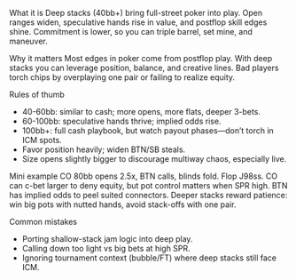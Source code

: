 What it is
Deep stacks (40bb+) bring full-street poker into play. Open ranges widen, speculative hands rise in value, and postflop skill edges shine. Commitment is lower, so you can triple barrel, set mine, and maneuver.

Why it matters
Most edges in poker come from postflop play. With deep stacks you can leverage position, balance, and creative lines. Bad players torch chips by overplaying one pair or failing to realize equity.

Rules of thumb
* 40-60bb: similar to cash; more opens, more flats, deeper 3-bets.
* 60-100bb: speculative hands thrive; implied odds rise.
* 100bb+: full cash playbook, but watch payout phases—don’t torch in ICM spots.
* Favor position heavily; widen BTN/SB steals.
* Size opens slightly bigger to discourage multiway chaos, especially live.

Mini example
CO 80bb opens 2.5x, BTN calls, blinds fold. Flop J98ss. CO can c-bet larger to deny equity, but pot control matters when SPR high. BTN has implied odds to peel suited connectors. Deeper stacks reward patience: win big pots with nutted hands, avoid stack-offs with one pair.

Common mistakes
* Porting shallow-stack jam logic into deep play.
* Calling down too light vs big bets at high SPR.
* Ignoring tournament context (bubble/FT) where deep stacks still face ICM.
